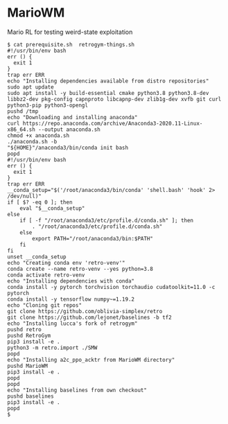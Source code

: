 # MarioWM
Mario RL for testing weird-state exploitation 




    $ cat prerequisite.sh  retrogym-things.sh 
    #!/usr/bin/env bash
    err () {
      exit 1
    }
    trap err ERR
    echo "Installing dependencies available from distro repositories"
    sudo apt update
    sudo apt install -y build-essential cmake python3.8 python3.8-dev libbz2-dev pkg-config capnproto libcapnp-dev zlib1g-dev xvfb git curl python3-pip python3-opengl
    pushd /tmp
    echo "Downloading and installing anaconda"
    curl https://repo.anaconda.com/archive/Anaconda3-2020.11-Linux-x86_64.sh --output anaconda.sh
    chmod +x anaconda.sh
    ./anaconda.sh -b
    "${HOME}"/anaconda3/bin/conda init bash
    popd
    #!/usr/bin/env bash
    err () {
      exit 1
    }
    trap err ERR
    __conda_setup="$('/root/anaconda3/bin/conda' 'shell.bash' 'hook' 2> /dev/null)"
    if [ $? -eq 0 ]; then
        eval "$__conda_setup"
    else
        if [ -f "/root/anaconda3/etc/profile.d/conda.sh" ]; then
            . "/root/anaconda3/etc/profile.d/conda.sh"
        else
            export PATH="/root/anaconda3/bin:$PATH"
        fi
    fi
    unset __conda_setup
    echo "Creating conda env 'retro-venv'"
    conda create --name retro-venv --yes python=3.8
    conda activate retro-venv
    echo "Installing dependencies with conda"
    conda install -y pytorch torchvision torchaudio cudatoolkit=11.0 -c pytorch
    conda install -y tensorflow numpy~=1.19.2
    echo "Cloning git repos"
    git clone https://github.com/oblivia-simplex/retro
    git clone https://github.com/lejonet/baselines -b tf2
    echo "Installing lucca's fork of retrogym"
    pushd retro
    pushd RetroGym
    pip3 install -e .
    python3 -m retro.import ./SMW
    popd
    echo "Installing a2c_ppo_acktr from MarioWM directory"
    pushd MarioWM
    pip3 install -e .
    popd
    popd
    echo "Installing baselines from own checkout"
    pushd baselines
    pip3 install -e .
    popd
    $ 